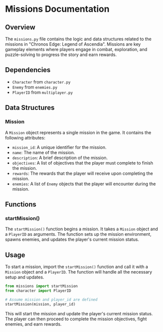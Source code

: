 # Missions Documentation

## Overview

The `missions.py` file contains the logic and data structures related to the missions in "Chronos Edge: Legend of Ascendia". Missions are key gameplay elements where players engage in combat, exploration, and puzzle-solving to progress the story and earn rewards.

## Dependencies

- `Character` from `character.py`
- `Enemy` from `enemies.py`
- `PlayerID` from `multiplayer.py`

## Data Structures

### Mission

A `Mission` object represents a single mission in the game. It contains the following attributes:

- `mission_id`: A unique identifier for the mission.
- `name`: The name of the mission.
- `description`: A brief description of the mission.
- `objectives`: A list of objectives that the player must complete to finish the mission.
- `rewards`: The rewards that the player will receive upon completing the mission.
- `enemies`: A list of `Enemy` objects that the player will encounter during the mission.

## Functions

### startMission()

The `startMission()` function begins a mission. It takes a `Mission` object and a `PlayerID` as arguments. The function sets up the mission environment, spawns enemies, and updates the player's current mission status.

## Usage

To start a mission, import the `startMission()` function and call it with a `Mission` object and a `PlayerID`. The function will handle all the necessary setup and updates.

```python
from missions import startMission
from character import PlayerID

# Assume mission and player_id are defined
startMission(mission, player_id)
```

This will start the mission and update the player's current mission status. The player can then proceed to complete the mission objectives, fight enemies, and earn rewards.